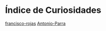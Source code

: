 # Índice de Curiosidades

[francisco-rojas](curiosidades/pepito.md)
[Antonio-Parra](curiosidades/AntonioParra.md)
